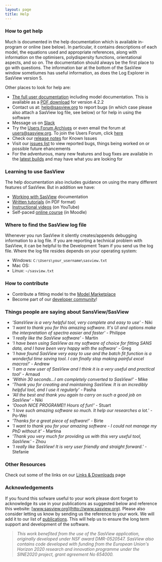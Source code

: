 ```yaml
---
layout: page
title: Help
---
```


### How to get help

Much is documented in the help documentation which is available in-program or online (see below). In particular, it contains descriptions of each model, the equations used and appropriate references, along with information on the optimisers, polydispersity functions, orientational aspects, and so on. The documentation should always be the first place to go with questions. The information bar at the bottom of the SasView window sometiumes has useful information, as does the Log Explorer in SasView version 5.

Other places to look for help are:

*   [The full user documentation](/docs/user/user.html) including model documentation. This is available as a [PDF download](/downloads/SasViewDocumentation_4.2.2.pdf) for version 4.2.2
*   Contact us at: [help@sasview.org](mailto:help@sasview.org) to report bugs (in which case please also attach a SasView log file, see below) or for help in using the software
*   Message us on [Slack](https://sasview.slack.com/)
*   Try the [Users Forum Archives](http://lists.sasview.org/pipermail/users) or even email the forum at [users@sasview.org](mailto:users@sasview.org). To join the Users Forum, click [here](http://lists.sasview.org/cgi-bin/mailman/listinfo/users)
*   Check our [release notes](http://www.sasview.org/docs/user/RELEASE.html) for Known Issues
*   Visit our [issues list](https://github.com/SasView/sasview/issues?q=is%3Aissue) to view reported bugs, things being worked on or possible future ehancements
*   For the adventurous, many new features and bug fixes are available in the [latest builds](http://builds.sasview.org) and may have what you are looking for

### Learning to use SasView

The help documentation also includes guidance on using the many different features of SasView. But in addition we have:

*   [Working with SasView](https://www.sasview.org/docs/user/working.html) documentation
*   [Written tutorials](/documentation) (in PDF format)
*   [Instructional videos](https://www.youtube.com/channel/UCxvD3ysXJ05l6MgY7YKjEFQ) (on YouTube)
*   Self-paced [online course](https://pan-learning.org/) (in Moodle)

### Where to find the SasView log file

Whenever you run SasView it silently creates/appends debugging information to a log file. If you are reporting a technical problem with SasView, it can be helpful to the Development Team if you send us the log file. Where the log file resides depends on your operating system:

*   Windows: `C:\Users\your_username\sasview.txt`
*   Mac OS:
*   Linux: `~/sasview.txt`

### How to contribute

*   Contribute a fitting model to the [Model Marketplace](https://marketplace.sasview.org)
*   Become part of our [developer community](/contribute/)!

### Things people are saying about SansView/SasView

*   _'SansView is a very helpful tool, very complete and easy to use'_ - Niki
*   _'I want to thank you for this amazing software. It's UI and options make the interpretation of spectra easier and faster'_ - Philippe
*   _'I really like the SasView software'_ - Martin
*   _'I have been using SasView as my software of choice for fitting SANS data, and I have been very happy with the software'_ - Greg
*   _'I have found SasView very easy to use and the batch fit function is a wonderful time saving tool. I can finally stop making painful excel macros!'_ - Andrew
*   _'I am a new user of SasView and I think it is a very useful and practical tool'_ - Arnaud
*   _'Within 30 seconds...I am completely converted to SasView!'_ - Mike
*   _'Thank you for creating and maintaining SasView. It is an incredibly helpful tool, and I use it regularly'_ - Pasha
*   _'All the best and thank you again to carry on such a good job on SasView'_ - Niki
*   _'Ooooh NICE PROGRAME!! Hours of fun!'_ - Stuart
*   _'I love such amazing software so much. It help our researches a lot.'_ - Po-Wei
*   _'Thanks for a great piece of software!'_ - Birte
*   _'I want to thank you for your amazing software - I could not manage my PhD without it'_ - Martina
*   _'Thank you very much for providing us with this very useful tool, SasView.'_ - Zhou
*   _'I really like SasView! It is very user friendly and straight forward.'_ - Stefanie

### Other Resources

Check out some of the links on our [Links & Downloads](/download/) page

### Acknowledgements

If you found this sofware useful to your work please dont forget to acknowledge its use in your publications as suggested below and reference this 
website: [www.sasview.org](http://www.sasview.org). Please also consider letting us know by sending us the reference to your work. We will add it 
to our list of [publications](/publications). This will help us to ensure the long term support and development of the software.

> _This work benefited from the use of the SasView application, originally developed under NSF award DMR-0520547. SasView also contains code developed with funding from the European Union's Horizon 2020 research and innovation programme under the SINE2020 project, grant agreement No 654000._
